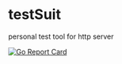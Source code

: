 # testSuit
personal test tool for http server

[![Go Report Card](https://goreportcard.com/badge/github.com/usjeong/testSuit)](https://goreportcard.com/report/github.com/usjeong/testSuit)
